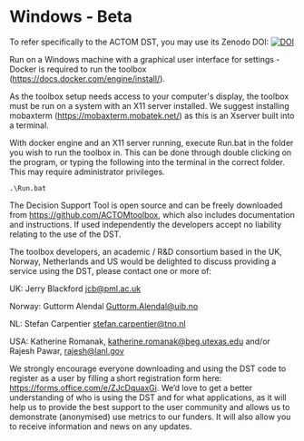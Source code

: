 # Windows - Beta
To refer specifically to the ACTOM DST, you may use its Zenodo DOI:
<a href="https://doi.org/10.5281/zenodo.10246238"><img src="https://zenodo.org/badge/DOI/10.5281/zenodo.10246238.svg" alt="DOI"></a>

Run on a Windows machine with a graphical user interface for settings - Docker is required to run the toolbox (https://docs.docker.com/engine/install/).

As the toolbox setup needs access to your computer's display, the toolbox must be run on a system with an X11 server installed. We suggest installing mobaxterm (https://mobaxterm.mobatek.net/) as this is an Xserver built into a terminal.

With docker engine and an X11 server running, execute Run.bat in the folder you wish to run the toolbox in. This can be done through double clicking on the program, or typing the following into the terminal in the correct folder. This may require administrator privileges.

```
.\Run.bat
```

The Decision Support Tool is open source and can be freely downloaded from https://github.com/ACTOMtoolbox, which also includes documentation and instructions. If used independently the developers accept no liability relating to the use of the DST. 

The toolbox developers, an academic / R&D consortium based in the UK, Norway, Netherlands and US would be delighted to discuss providing a service using the DST, please contact one or more of: 

UK: Jerry Blackford jcb@pml.ac.uk  

Norway: Guttorm Alendal Guttorm.Alendal@uib.no  

NL: Stefan Carpentier stefan.carpentier@tno.nl  

USA: Katherine Romanak, katherine.romanak@beg.utexas.edu and/or Rajesh Pawar, rajesh@lanl.gov 

We strongly encourage everyone downloading and using the DST code to register as a user by filling a short registration form here: https://forms.office.com/e/ZJcDquaxGi.
We’d love to get a better understanding of who is using the DST and for what applications, as it will help us to provide the best support to the user community and allows us to demonstrate (anonymised) use metrics to our funders. It will also allow you to receive information and news on any updates.
